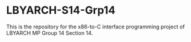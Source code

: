 # LBYARCH-S14-Grp14
This is the repository for the x86-to-C interface programming project of LBYARCH MP Group 14 Section 14.
